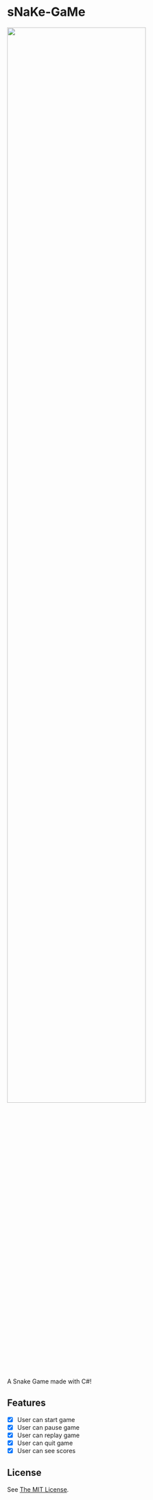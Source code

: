 # sNaKe-GaMe

<img src="https://media.giphy.com/media/3s8YC4N6Uo7mR3sqoM/giphy.gif" width="80%">

A Snake Game made with C#!

## Features
- [x] User can start game
- [x] User can pause game
- [x] User can replay game
- [x] User can quit game
- [x] User can see scores

## License
See [The MIT License](https://github.com/emeliepetersson/Picture-This/blob/master/LICENSE).
